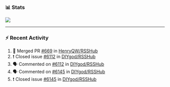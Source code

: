 ### :bar_chart: Stats

<a href="#">
  <img align="center" src="https://github-readme-stats.vercel.app/api?username=henryqw&count_private=true&show_icons=true" />
</a>
<!-- <a href="#">
  <img align="center" src="https://github-readme-stats-git-master.henryqw.vercel.app/api/top-langs/?username=HenryQW&layout=compact" />
</a> -->

---

### :zap: Recent Activity

<!--START_SECTION:activity-->

1. 🎉 Merged PR [#669](https://github.com/HenryQW/RSSHub/pull/669) in [HenryQW/RSSHub](https://github.com/HenryQW/RSSHub)
2. ❗️ Closed issue [#6112](https://github.com/DIYgod/RSSHub/issues/6112) in [DIYgod/RSSHub](https://github.com/DIYgod/RSSHub)
3. 🗣 Commented on [#6112](https://github.com/DIYgod/RSSHub/issues/6112) in [DIYgod/RSSHub](https://github.com/DIYgod/RSSHub)
4. 🗣 Commented on [#6145](https://github.com/DIYgod/RSSHub/issues/6145) in [DIYgod/RSSHub](https://github.com/DIYgod/RSSHub)
5. ❗️ Closed issue [#6145](https://github.com/DIYgod/RSSHub/issues/6145) in [DIYgod/RSSHub](https://github.com/DIYgod/RSSHub)
<!--END_SECTION:activity-->

